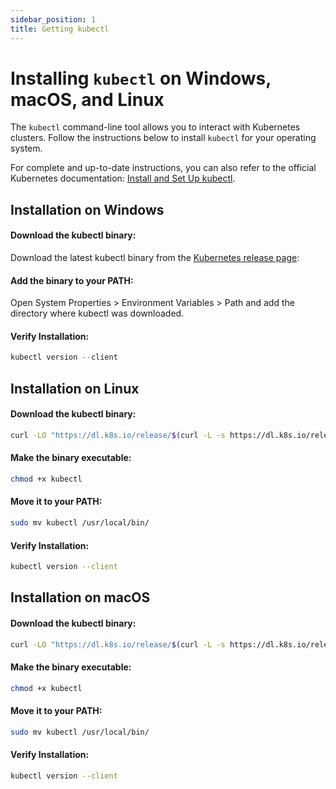 ```yaml
---
sidebar_position: 1
title: Getting kubectl
---
```


# Installing `kubectl` on Windows, macOS, and Linux

The `kubectl` command-line tool allows you to interact with Kubernetes clusters. Follow the instructions below to install `kubectl` for your operating system. 

For complete and up-to-date instructions, you can also refer to the official Kubernetes documentation: [Install and Set Up kubectl](https://kubernetes.io/docs/tasks/tools/).


## Installation on Windows

#### Download the kubectl binary:

Download the latest kubectl binary from the [Kubernetes release page](https://kubernetes.io/releases/download/#binaries):

#### Add the binary to your PATH:

Open System Properties > Environment Variables > Path and add the directory where kubectl was downloaded.

#### Verify Installation:

```powershell
kubectl version --client
```

## Installation on Linux

#### Download the kubectl binary:

```bash
curl -LO "https://dl.k8s.io/release/$(curl -L -s https://dl.k8s.io/release/stable.txt)/bin/linux/amd64/kubectl"
```
#### Make the binary executable:

```bash
chmod +x kubectl
```

#### Move it to your PATH:

```bash
sudo mv kubectl /usr/local/bin/
```

#### Verify Installation:

```bash
kubectl version --client
```

## Installation on macOS

#### Download the kubectl binary:

```bash
curl -LO "https://dl.k8s.io/release/$(curl -L -s https://dl.k8s.io/release/stable.txt)/bin/darwin/amd64/kubectl"
```
#### Make the binary executable:

```bash
chmod +x kubectl
```

#### Move it to your PATH:

```bash
sudo mv kubectl /usr/local/bin/
```

#### Verify Installation:

```bash
kubectl version --client
```

